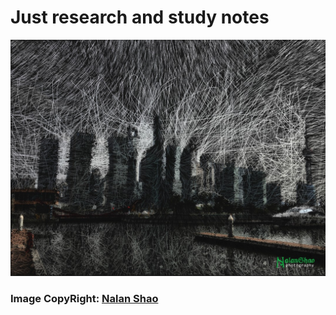 # Just research and study notes


![magic city](./img/Magic%20city.jpg)

### Image CopyRight: [**Nalan Shao**](https://github.com/yjjnls)
